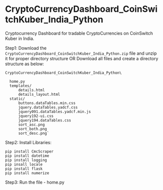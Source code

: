 # CryptoCurrencyDashboard_CoinSwitchKuber_India_Python
Cryptocurrency Dashboard for tradable CryptoCurrencies on CoinSwitch Kuber in India.

Step1: Download the `CryptoCurrencyDashboard_CoinSwitchKuber_India_Python.zip` file and unzip it for proper directory structure
OR
Download all files and create a directory structure as below:

`CryptoCurrencyDashboard_CoinSwitchKuber_India_Python\`

      home.py
      templates/
          details.html
          details_layout.html
      static/
          buttons.dataTables.min.css
          jquery.dataTables.yadcf.css
          jquery091.dataTables.yadcf.min.js
          jquery192-ui.css
          jquery194.dataTables.css
          sort_asc.png
          sort_both.png
          sort_desc.png`
          
Step2: Install Libraries:

    pip install CmcScraper
    pip install datetime
    pip install logging
    pip insall locale
    pip install flask
    pip install numerize
          
Step3: Run the file - home.py
